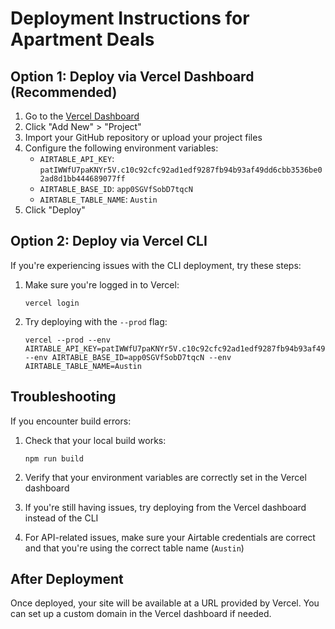 # Deployment Instructions for Apartment Deals

## Option 1: Deploy via Vercel Dashboard (Recommended)

1. Go to the [Vercel Dashboard](https://vercel.com/dashboard)
2. Click "Add New" > "Project"
3. Import your GitHub repository or upload your project files
4. Configure the following environment variables:
   - `AIRTABLE_API_KEY`: `patIWWfU7paKNYr5V.c10c92cfc92ad1edf9287fb94b93af49dd6cbb3536be02ad8d1bb444689077ff`
   - `AIRTABLE_BASE_ID`: `app0SGVfSobD7tqcN`
   - `AIRTABLE_TABLE_NAME`: `Austin`
5. Click "Deploy"

## Option 2: Deploy via Vercel CLI

If you're experiencing issues with the CLI deployment, try these steps:

1. Make sure you're logged in to Vercel:

   ```
   vercel login
   ```

2. Try deploying with the `--prod` flag:
   ```
   vercel --prod --env AIRTABLE_API_KEY=patIWWfU7paKNYr5V.c10c92cfc92ad1edf9287fb94b93af49dd6cbb3536be02ad8d1bb444689077ff --env AIRTABLE_BASE_ID=app0SGVfSobD7tqcN --env AIRTABLE_TABLE_NAME=Austin
   ```

## Troubleshooting

If you encounter build errors:

1. Check that your local build works:

   ```
   npm run build
   ```

2. Verify that your environment variables are correctly set in the Vercel dashboard

3. If you're still having issues, try deploying from the Vercel dashboard instead of the CLI

4. For API-related issues, make sure your Airtable credentials are correct and that you're using the correct table name (`Austin`)

## After Deployment

Once deployed, your site will be available at a URL provided by Vercel. You can set up a custom domain in the Vercel dashboard if needed.
